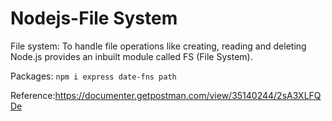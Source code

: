 # Nodejs-File System

File system: To handle file operations like creating, reading and deleting
Node.js provides an inbuilt module called FS (File System).

Packages: `npm i express date-fns path`

Reference:https://documenter.getpostman.com/view/35140244/2sA3XLFQDe
